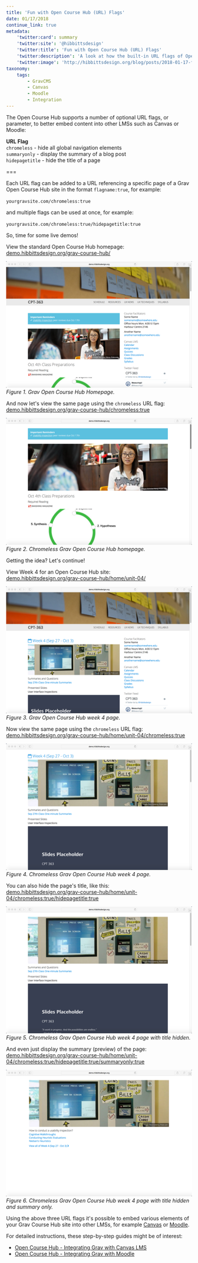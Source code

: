 ```yaml
---
title: 'Fun with Open Course Hub (URL) Flags'
date: 01/17/2018
continue_link: true
metadata:
    'twitter:card': summary
    'twitter:site': '@hibbittsdesign'
    'twitter:title': 'Fun with Open Course Hub (URL) Flags'
    'twitter:description': 'A look at how the built-in URL flags of Open Course Hub helps better integrate Grav CMS content into existing LMSs'
    'twitter:image': 'http://hibbittsdesign.org/blog/posts/2018-01-17-fun-with-open-course-hub-url-flags/week4-chromeless-summaryonly.png'
taxonomy:
    tags:
        - GravCMS
        - Canvas
        - Moodle
        - Integration
---
```


The Open Course Hub supports a number of optional URL flags, or parameter, to better embed content into other LMSs such as Canvas or Moodle:

**URL Flag**  
`chromeless` - hide all global navigation elements  
`summaryonly` - display the summary of a blog post  
`hidepagetitle`  - hide the title of a page  

===

Each URL flag can be added to a URL referencing a specific page of a Grav Open Course Hub site in the format `flagname:true`, for example:  

`yourgravsite.com/chromeless:true`

and multiple flags can be used at once, for example:  

`yourgravsite.com/chromeless:true/hidepagetitle:true`

So, time for some live demos!  

View the standard Open Course Hub homepage:  
[demo.hibbittsdesign.org/grav-course-hub/](http://demo.hibbittsdesign.org/grav-course-hub/)

![Grav Open Course Hub Homepage](home.png)  
_Figure 1. Grav Open Course Hub Homepage._

And now let's view the same page using the `chromeless` URL flag:  
[demo.hibbittsdesign.org/grav-course-hub/chromeless:true](http://demo.hibbittsdesign.org/grav-course-hub/chromeless:true)

![Chromeless Grav Open Course Hub Homepage](home-chromeless.png)  
_Figure 2. Chromeless Grav Open Course Hub homepage._

Getting the idea? Let's continue!  

View Week 4 for an Open Course Hub site:  
[demo.hibbittsdesign.org/grav-course-hub/home/unit-04/](http://demo.hibbittsdesign.org/grav-course-hub/home/unit-04/)

![Grav Open Course Hub Week 4 Page](week4.png)  
_Figure 3. Grav Open Course Hub week 4 page._

Now view the same page using the `chromeless` URL flag:  
[demo.hibbittsdesign.org/grav-course-hub/home/unit-04/chromeless:true](http://demo.hibbittsdesign.org/grav-course-hub/home/unit-04/chromeless:true)

![Chromeless Grav Open Course Hub Week 4 Page](week4-chromeless.png)  
_Figure 4. Chromeless Grav Open Course Hub week 4 page._

You can also hide the page's title, like this:  
[demo.hibbittsdesign.org/grav-course-hub/home/unit-04/chromeless:true/hidepagetitle:true](http://demo.hibbittsdesign.org/grav-course-hub/home/unit-04/chromeless:true/hidepagetitle:true)

![Chromeless Grav Open Course Hub Week 4 Page with Title Hidden](week4-chromeless-nopagetitle.png)  
_Figure 5. Chromeless Grav Open Course Hub week 4 page with title hidden._

And even just display the summary (preview) of the page:  
[demo.hibbittsdesign.org/grav-course-hub/home/unit-04/chromeless:true/hidepagetitle:true/summaryonly:true](http://demo.hibbittsdesign.org/grav-course-hub/home/unit-04/chromeless:true/hidepagetitle:true/summaryonly:true)

![Chromeless Grav Open Course Hub Week 4 Page with Title Hidden and Summary Only](week4-chromeless-summaryonly.png)  
_Figure 6. Chromeless Grav Open Course Hub week 4 page with title hidden and summary only._

Using the above three URL flags it's possible to embed various elements of your Grav Course Hub site into other LMSs, for example [Canvas](https://canvas.sfu.ca/courses/36662) or <a href="http://paulhibbitts.net/moodle/course/view.php?id=2">Moodle</a>.

For detailed instructions, these step-by-step guides might be of interest:
* [Open Course Hub - Integrating Grav with Canvas LMS](http://learn.hibbittsdesign.org/coursehub/integrating-grav-with-canvas-lms)
* [Open Course Hub - Integrating Grav with Moodle](http://learn.hibbittsdesign.org/coursehub/integrating-grav-with-moodle)
